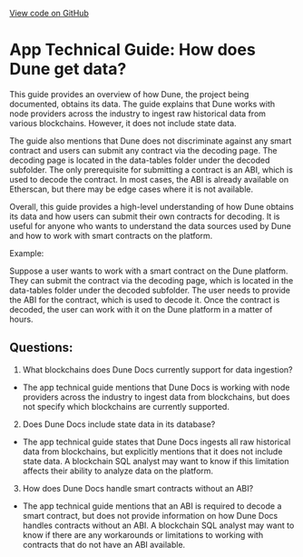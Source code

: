[View code on GitHub](https://dune.com/docs/reference/faq/how-does-dune-get-its-data.md)

# App Technical Guide: How does Dune get data?

This guide provides an overview of how Dune, the project being documented, obtains its data. The guide explains that Dune works with node providers across the industry to ingest raw historical data from various blockchains. However, it does not include state data. 

The guide also mentions that Dune does not discriminate against any smart contract and users can submit any contract via the decoding page. The decoding page is located in the data-tables folder under the decoded subfolder. The only prerequisite for submitting a contract is an ABI, which is used to decode the contract. In most cases, the ABI is already available on Etherscan, but there may be edge cases where it is not available. 

Overall, this guide provides a high-level understanding of how Dune obtains its data and how users can submit their own contracts for decoding. It is useful for anyone who wants to understand the data sources used by Dune and how to work with smart contracts on the platform. 

Example: 

Suppose a user wants to work with a smart contract on the Dune platform. They can submit the contract via the decoding page, which is located in the data-tables folder under the decoded subfolder. The user needs to provide the ABI for the contract, which is used to decode it. Once the contract is decoded, the user can work with it on the Dune platform in a matter of hours.
## Questions: 
 1. What blockchains does Dune Docs currently support for data ingestion?
- The app technical guide mentions that Dune Docs is working with node providers across the industry to ingest data from blockchains, but does not specify which blockchains are currently supported.

2. Does Dune Docs include state data in its database?
- The app technical guide states that Dune Docs ingests all raw historical data from blockchains, but explicitly mentions that it does not include state data. A blockchain SQL analyst may want to know if this limitation affects their ability to analyze data on the platform.

3. How does Dune Docs handle smart contracts without an ABI?
- The app technical guide mentions that an ABI is required to decode a smart contract, but does not provide information on how Dune Docs handles contracts without an ABI. A blockchain SQL analyst may want to know if there are any workarounds or limitations to working with contracts that do not have an ABI available.